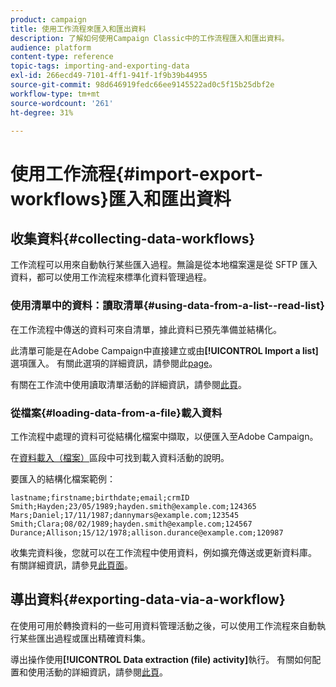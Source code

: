 ```yaml
---
product: campaign
title: 使用工作流程來匯入和匯出資料
description: 了解如何使用Campaign Classic中的工作流程匯入和匯出資料。
audience: platform
content-type: reference
topic-tags: importing-and-exporting-data
exl-id: 266ecd49-7101-4ff1-941f-1f9b39b44955
source-git-commit: 98d646919fedc66ee9145522ad0c5f15b25dbf2e
workflow-type: tm+mt
source-wordcount: '261'
ht-degree: 31%

---
```


# 使用工作流程{#import-export-workflows}匯入和匯出資料

## 收集資料{#collecting-data-workflows}

工作流程可以用來自動執行某些匯入過程。無論是從本地檔案還是從 SFTP 匯入資料，都可以使用工作流程來標準化資料管理過程。

### 使用清單中的資料：讀取清單{#using-data-from-a-list--read-list}

在工作流程中傳送的資料可來自清單，據此資料已預先準備並結構化。

此清單可能是在Adobe Campaign中直接建立或由&#x200B;**[!UICONTROL Import a list]**&#x200B;選項匯入。 有關此選項的詳細資訊，請參閱此[page](../../platform/using/about-generic-imports-exports.md)。

有關在工作流中使用讀取清單活動的詳細資訊，請參閱[此頁](../../workflow/using/read-list.md)。

### 從檔案{#loading-data-from-a-file}載入資料

工作流程中處理的資料可從結構化檔案中擷取，以便匯入至Adobe Campaign。

在[資料載入（檔案）](../../workflow/using/data-loading--file-.md)區段中可找到載入資料活動的說明。

要匯入的結構化檔案範例：

```
lastname;firstname;birthdate;email;crmID
Smith;Hayden;23/05/1989;hayden.smith@example.com;124365
Mars;Daniel;17/11/1987;dannymars@example.com;123545
Smith;Clara;08/02/1989;hayden.smith@example.com;124567
Durance;Allison;15/12/1978;allison.durance@example.com;120987
```

收集完資料後，您就可以在工作流程中使用資料，例如擴充傳送或更新資料庫。 有關詳細資訊，請參見[此頁面](../../workflow/using/how-to-use-workflow-data.md)。

## 導出資料{#exporting-data-via-a-workflow}

在使用可用於轉換資料的一些可用資料管理活動之後，可以使用工作流程來自動執行某些匯出過程或匯出精確資料集。

導出操作使用&#x200B;**[!UICONTROL Data extraction (file) activity]**&#x200B;執行。 有關如何配置和使用活動的詳細資訊，請參閱[此頁](../../workflow/using/extraction--file-.md)。
